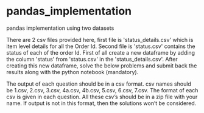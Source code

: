 # pandas_implementation
pandas implementation using two datasets


There are 2 csv files provided here, first file is 'status_details.csv' which is item level details for all the Order Id. Second file is 'status.csv' contains the status of each of the order Id. First of all create a new dataframe by adding the column 'status' from 'status.csv' in the 'status_details.csv'. After creating this new dataframe, solve the below problems and submit back the results along with the python notebook (mandatory).

The output of each question should be in a csv format. csv names should be 1.csv, 2.csv, 3.csv, 4a.csv, 4b.csv, 5.csv, 6.csv, 7.csv. The format of each csv is given in each question. All these csv’s should be in a zip file with your name. If output is not in this format, then the solutions won’t be considered.
